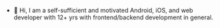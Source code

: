 - 👋 Hi, I am a self-sufficient and motivated Android, iOS, and web developer with 12+ yrs with frontend/backend development in general.
